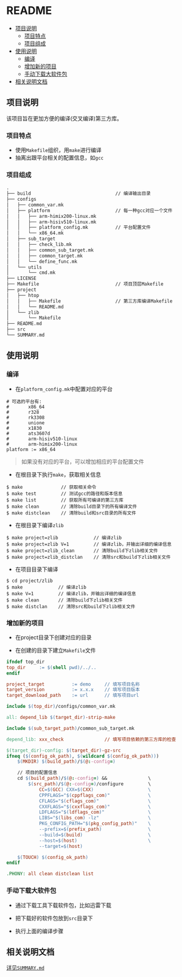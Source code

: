 # README

<!-- vim-markdown-toc GFM -->

* [项目说明](#项目说明)
  - [项目特点](#项目特点)
  - [项目组成](#项目组成)
* [使用说明](#使用说明)
  - [编译](#编译)
  - [增加新的项目](#增加新的项目)
  - [手动下载大软件包](#手动下载大软件包)
* [相关说明文档](#相关说明文档)

<!-- vim-markdown-toc -->

## 项目说明

该项目旨在更加方便的编译(交叉编译)第三方库。

### 项目特点

* 使用`Makefile`组织，用`make`进行编译
* 抽离出跟平台相关的配置信息，如`gcc`

### 项目组成

```txt
.
├── build                               // 编译输出目录
├── configs
│   ├── common_var.mk
│   ├── platform                        // 每一种gcc对应一个文件
│   │   ├── arm-himix200-linux.mk
│   │   ├── arm-hisiv510-linux.mk
│   │   ├── platform_config.mk          // 平台配置文件
│   │   └── x86_64.mk
│   ├── sub_target
│   │   ├── check_lib.mk
│   │   ├── common_sub_target.mk
│   │   ├── common_target.mk
│   │   └── define_func.mk
│   └── utils
│       └── cmd.mk
├── LICENSE
├── Makefile                            // 项目顶层Makefile
├── project
│   ├── htop
│   │   ├── Makefile                    // 第三方库编译Makefile
│   │   └── README.md
│   └── zlib
│       └── Makefile
├── README.md
├── src
└── SUMMARY.md
```

## 使用说明

### 编译

* 在`platform_config.mk`中配置对应的平台

```shell
# 可选的平台有: 
#       x86_64
#       r328
#       rk3308
#       unione
#       x1830
#       ats3607d
#       arm-hisiv510-linux
#       arm-himix200-linux
platform := x86_64
```

> 如果没有对应的平台，可以增加相应的平台配置文件

* 在根目录下执行`make`，获取相关信息

```shell
$ make              // 获取相关命令
$ make test         // 测试gcc的路径和版本信息
$ make list         // 获取所有可编译的第三方库
$ make clean        // 清除build目录下的所有编译文件
$ make distclean    // 清除build和src目录的所有文件
```

* 在根目录下编译`zlib`

```shell
$ make project=zlib             // 编译zlib
$ make project=zlib V=1         // 编译zlib，并输出详细的编译信息
$ make project=zlib_clean       // 清除build下zlib相关文件
$ make project=zlib_distclan    // 清除src和build下zlib相关文件
```

* 在项目目录下编译

```shell
$ cd project/zlib
$ make             // 编译zlib
$ make V=1         // 编译zlib，并输出详细的编译信息
$ make clean       // 清除build下zlib相关文件
$ make distclan    // 清除src和build下zlib相关文件
```

### 增加新的项目

* 在project目录下创建对应的目录

* 在创建的目录下建立`Makefile`文件 

```makefile
ifndef top_dir
top_dir     := $(shell pwd)/../..
endif

project_target          := demo     // 填写项目名称
target_version          := x.x.x    // 填写项目版本
target_download_path    := url      // 填写项目url

include $(top_dir)/configs/common_var.mk

all: depend_lib $(target_dir)-strip-make

include $(sub_target_path)/common_sub_target.mk

depend_lib: xxx_check               // 填写项目依赖的第三方库的检查

$(target_dir)-config: $(target_dir)-gz-src
ifneq ($(config_ok_path), $(wildcard $(config_ok_path)))
    $(MKDIR) $(build_path)/$(@:-config=)

    // 项目的配置信息
    cd $(build_path)/$(@:-config=) &&               \
        $(src_path)/$(@:-config=)/configure         \
            CC=$(GCC) CXX=$(CXX)                    \
            CPPFLAGS="$(cppflags_com)"              \
            CFLAGS="$(cflags_com)"                  \
            CXXFLAGS="$(cxxflags_com)"              \
            LDFLAGS="$(ldflags_com)"                \
            LIBS="$(libs_com) -lz"                  \
            PKG_CONFIG_PATH="$(pkg_config_path)"    \
            --prefix=$(prefix_path)                 \
            --build=$(build)                        \
            --host=$(host)                          \
            --target=$(host)

    $(TOUCH) $(config_ok_path)
endif

.PHONY: all clean distclean list
```

### 手动下载大软件包

* 通过下载工具下载软件包，比如迅雷下载

* 把下载好的软件包放到`src`目录下

* 执行上面的编译步骤

## 相关说明文档

[详见`SUMMARY.md`](SUMMARY.md)

